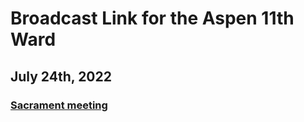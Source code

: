 # Broadcast Link for the Aspen 11th Ward

## July 24th, 2022
### [Sacrament meeting](https://www.youtube.com/watch?v=E6yE_BCG2pU)
